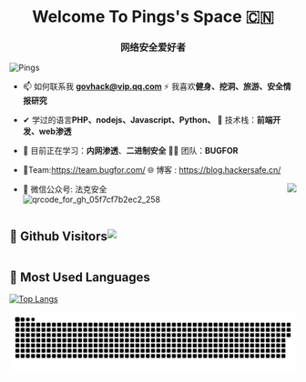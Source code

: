 <h1 align="center">Welcome To Pings's Space 🇨🇳</h1>
<h3 align="center">网络安全爱好者</h3>

<p align="left"> <img src="https://komarev.com/ghpvc/?username=BugFor-Pings&label=Profile%20views&color=0e75b6&style=flat" alt="Pings" /> </p>

- 📫 如何联系我 **govhack@vip.qq.com** ⚡ 我喜欢**健身、挖洞、旅游、安全情报研究**

- ✔  学过的语言**PHP、nodejs、Javascript、Python、**  🚪  技术栈：**前端开发、web渗透**

- 📕  目前正在学习：**内网渗透**、**二进制安全**  🐱‍👤 团队：**BUGFOR** 

- 🔗Team:https://team.bugfor.com/   :globe_with_meridians: 博客 : https://blog.hackersafe.cn/ 


<img align="right" src="https://github-readme-stats.vercel.app/api?username=BugFor-Pings&show_icons=flash" />

- :tada: 微信公众号: 法克安全  
 ![qrcode_for_gh_05f7cf7b2ec2_258](https://s2.xptou.com/2023/04/13/64381c53262cd.jpg)


<h2 align="left" style="display: inline-block;"> &#x1f92b; Github Visitors   
<img align="right" src="https://profile-counter.glitch.me/BugFor-Pings/count.svg" /> 
</h2> 


## &#x1f4dd; Most Used Languages

[![Top Langs](https://github-readme-stats.vercel.app/api/top-langs/?username=BugFor-Pings&hide=html)](https://fireline.fun/)



<picture>
  <source media="(prefers-color-scheme: dark)" srcset="https://raw.githubusercontent.com/yhy0/yhy0/output/github-contribution-grid-snake-dark.svg">
  <source media="(prefers-color-scheme: light)" srcset="https://raw.githubusercontent.com/yhy0/yhy0/output/github-contribution-grid-snake.svg">
  <img alt="github contribution grid snake animation" src="https://raw.githubusercontent.com/yhy0/yhy0/output/github-contribution-grid-snake.svg">
</picture>


